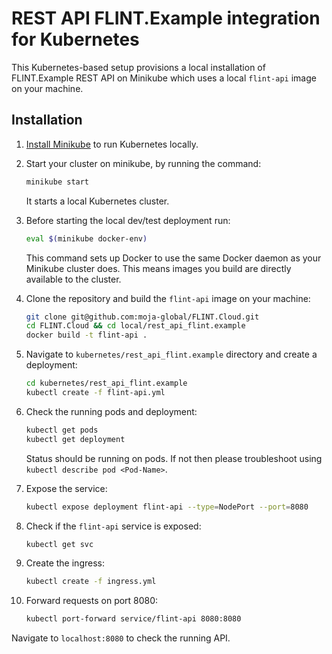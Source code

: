 # REST API FLINT.Example integration for Kubernetes

This Kubernetes-based setup provisions a local installation of FLINT.Example REST API on Minikube which uses a local `flint-api` image on your machine.

## Installation

1. [Install Minikube](https://kubernetes.io/docs/tasks/tools/install-minikube/) to run Kubernetes locally.

2. Start your cluster on minikube, by running the command:
	 ```sh
	 minikube start
	 ```
	 It starts a local Kubernetes cluster.
3. Before starting the local dev/test deployment run:
	```sh
	eval $(minikube docker-env)
	```
	This command sets up Docker to use the same Docker daemon as your Minikube cluster does. This means images you build are directly available to the cluster.
4. Clone the repository and build the `flint-api` image on your machine:
	```sh
	git clone git@github.com:moja-global/FLINT.Cloud.git
	cd FLINT.Cloud && cd local/rest_api_flint.example
	docker build -t flint-api .
	```
5. Navigate to `kubernetes/rest_api_flint.example` directory and create a deployment:
	```sh
	cd kubernetes/rest_api_flint.example
	kubectl create -f flint-api.yml
	```
6. Check the running pods and deployment:
	```sh
	kubectl get pods
	kubectl get deployment
	```
	Status should be running on pods. If not then please troubleshoot using  `kubectl describe pod <Pod-Name>`.
7. Expose the service:
	```sh
	kubectl expose deployment flint-api --type=NodePort --port=8080
	```
8. Check if the `flint-api` service is exposed:
	```sh
	kubectl get svc
	```
9. Create the ingress:
	```sh
	kubectl create -f ingress.yml
	```
10. Forward requests on port 8080:
	```sh
	kubectl port-forward service/flint-api 8080:8080
	```

Navigate to `localhost:8080` to check the running API.
